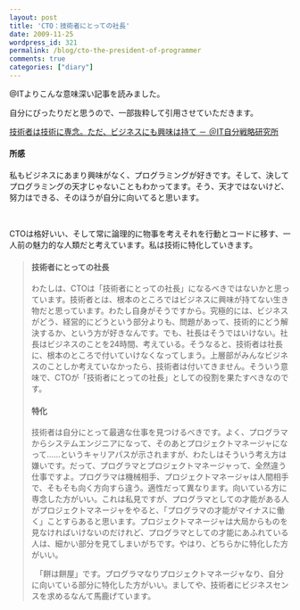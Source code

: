 ```yaml
---
layout: post
title: 'CTO：技術者にとっての社長'
date: 2009-11-25
wordpress_id: 321
permalink: /blog/cto-the-president-of-programmer
comments: true
categories: ["diary"]
---
```

<div class="section">
<p>@ITよりこんな意味深い記事を読みました。</p>
<p>自分にぴったりだと思うので、一部抜粋して引用させていただきます。</p>
<p><a href="http://jibun.atmarkit.co.jp/ljibun01/rensai/leader/41/01.html" target="_blank">技術者は技術に専念。ただ、ビジネスにも興味は持て － ＠IT自分戦略研究所</a></p>
<h4>所感</h4>
<p>私もビジネスにあまり興味がなく、プログラミングが好きです。そして、決してプログラミングの天才じゃないこともわかってます。そう、天才ではないけど、努力はできる、そのほうが自分に向いてると思います。</p>
<br/>
<p>CTOは格好いい、そして常に論理的に物事を考えそれを行動とコードに移す、一人前の魅力的な人類だと考えています。私は技術に特化していきます。</p>
<blockquote>
<h4>技術者にとっての社長</h4>
<p>わたしは、CTOは「技術者にとっての社長」になるべきではないかと思っています。技術者とは、根本のところではビジネスに興味が持てない生き物だと思っています。わたし自身がそうですから。究極的には、ビジネスがどう、経営的にどうという部分よりも、問題があって、技術的にどう解決するか、という方が好きなんです。でも、社長はそうではいけない。社長はビジネスのことを24時間、考えている。そうなると、技術者は社長に、根本のところで付いていけなくなってしまう。上層部がみんなビジネスのことしか考えていなかったら、技術者は付いてきません。そういう意味で、CTOが「技術者にとっての社長」としての役割を果たすべきなのです。</p>
<h4>特化</h4>
<p>技術者は自分にとって最適な仕事を見つけるべきです。よく、プログラマからシステムエンジニアになって、そのあとプロジェクトマネージャになって……というキャリアパスが示されますが、わたしはそういう考え方は嫌いです。だって、プログラマとプロジェクトマネージャって、全然違う仕事ですよ。プログラマは機械相手、プロジェクトマネージャは人間相手で、そもそも向く方向すら違う。適性だって異なります。向いている方に専念した方がいい。これは私見ですが、プログラマとしての才能がある人がプロジェクトマネージャをやると、「プログラマの才能がマイナスに働く」ことすらあると思います。プロジェクトマネージャは大局からものを見なければいけないのだけれど、プログラマとしての才能にあふれている人は、細かい部分を見てしまいがちです。やはり、どちらかに特化した方がいい。</p>
<p>　「餅は餅屋」です。プログラマなりプロジェクトマネージャなり、自分に向いている部分に特化した方がいい。ましてや、技術者にビジネスセンスを求めるなんて馬鹿げています。</p>
</blockquote>
</div>
